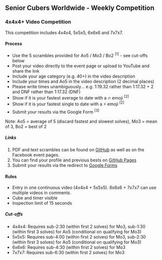 ## Senior Cubers Worldwide - Weekly Competition

### 4x4x4+ Video Competition

This competition includes 4x4x4, 5x5x5, 6x6x6 and 7x7x7.

#### Process

- Use the 5 scrambles provided for Ao5 / Mo3 / Bo2 <sup>[1]</sup> - see cut-offs below
- Post your video directly to the event page or upload to YouTube and share the link
- Include your age category (e.g. 40+) in the video description
- Include your times and Ao5 in the video description (2 decimal places)
- Please write times unambiguously...
  e.g. 1:19.32 rather than 1:17.32 + 2 and DNF rather than 1:17.32 (DNF)
- Show if it is your fastest average to date with a 🔥 emoji <sup>[2]</sup>
- Show if it is your fastest single to date with a ⚡ emoji <sup>[2]</sup>
- Submit your results via the Google Form <sup>[3]</sup>

Note: Ao5 = average of 5 (discard fastest and slowest solves), Mo3 = mean of 3, Bo2 = best of 2

##### Links

1. PDF and text scrambles can be found on [GitHub](https://github.com/Logiqx/scw-comp/tree/master/docs) as well as on the Facebook event pages.
2. You can find your profile and previous bests on [GitHub Pages](../results.md)
3. Submit your results via the redirect to [Google Forms](../submit.html)

#### Rules

- Entry in one continuous video (4x4x4 + 5x5x5). 6x6x6 + 7x7x7 can use multiple videos in comments.
- Cube and timer visible
- Inspection limit of 15 seconds

##### Cut-offs

- 4x4x4: Requires sub-2:30 (within first 2 solves) for Mo3, sub-1:30 (within first 3 solves) for Ao5 (conditional on qualifying for Mo3)
- 5x5x5: Requires sub-4:00 (within first 2 solves) for Mo3, sub-2:30 (within first 3 solves) for Ao5 (conditional on qualifying for Mo3)
- 6x6x6: Requires sub-4:30 (within first 2 solves) for Mo3 
- 7x7x7: Requires sub-6:30 (within first 2 solves) for Mo3


<!-- Global site tag (gtag.js) - Google Analytics -->

<script async src="https://www.googletagmanager.com/gtag/js?id=UA-86348435-3"></script>
<script>window.dataLayer = window.dataLayer || []; function gtag() {dataLayer.push(arguments);} gtag('js', new Date()); gtag('config', 'UA-86348435-3');</script>
